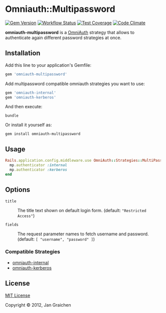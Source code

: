 # Omniauth::Multipassword

[![Gem Version](https://img.shields.io/gem/v/omniauth-multipassword?logo=ruby)](https://rubygems.org/gems/omniauth-multipassword)
[![Workflow Status](https://img.shields.io/github/actions/workflow/status/jgraichen/omniauth-multipassword/test.yml?logo=github)](https://github.com/jgraichen/omniauth-multipassword/actions)
[![Test Coverage](https://img.shields.io/codecov/c/github/jgraichen/omniauth-multipassword?logo=codecov&logoColor=white)](https://app.codecov.io/gh/jgraichen/omniauth-multipassword)
[![Code Climate](https://codeclimate.com/github/jgraichen/omniauth-multipassword/badges/gpa.svg)](https://codeclimate.com/github/jgraichen/omniauth-multipassword)

**omniauth-multipassword** is a [OmniAuth](https://github.com/intridea/omniauth)
strategy that allows to authenticate again different password strategies at once.

## Installation

Add this line to your application's Gemfile:

```ruby
gem 'omniauth-multipassword'
```

Add multipassword compatible omniauth strategies you want to use:

```ruby
gem 'omniauth-internal'
gem 'omniauth-kerberos'
```

And then execute:

```console
bundle
```

Or install it yourself as:

```console
gem install omniauth-multipassword
```

## Usage

```ruby
Rails.application.config.middleware.use OmniAuth::Strategies::MultiPassword, fields: [ :auth_key ] do |mp|
  mp.authenticator :internal
  mp.authenticator :kerberos
end
```

## Options

<dl>
  <dt><code>title</code></dt>
  <dd>

The title text shown on default login form.
(default: `"Restricted Access"`)

  </dd>
  <dt><code>fields</code></dt>
  <dd>

The request parameter names to fetch username and password.
(default: `[ "username", "password" ]`)

  </dd>
</dl>

### Compatible Strategies

- [omniauth-internal](https://github.com/jgraichen/omniauth-internal)
- [omniauth-kerberos](https://github.com/jgraichen/omniauth-kerberos)

## License

[MIT License](http://www.opensource.org/licenses/mit-license.php)

Copyright © 2012, Jan Graichen
